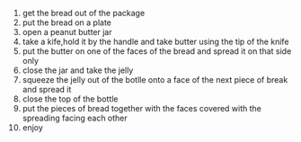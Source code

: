 

1. get the bread out of the package
2. put the bread on a plate
3. open a peanut butter jar
4. take a kife,hold it by the handle and take butter using the tip of the knife
5. put the butter on one of the faces of the bread and spread it on that side only
6. close the jar and take the jelly
7. squeeze the jelly out of the botlle onto a face of the next piece of break and spread it
8. close the top of the bottle
9. put the pieces of bread together with the faces covered with the spreading facing each other
10. enjoy

